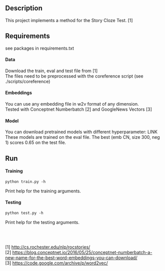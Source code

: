 ## Description
This project implements a method for the Story Cloze Test. [1]

## Requirements
see packages in requirements.txt

#### Data
Download the train, eval and test file from [1]  <br />
The files need to be preprocessed with the coreference script (see ./scripts/coreference)


#### Embeddings
You can use any embedding file in w2v format of any dimension. <br />
Tested with Conceptnet Numberbatch [2] and GoogleNews Vectors [3]



#### Model
You can download pretrained models with different hyperparameter: LINK  <br />
These models are trained on the eval file. The best (emb CN, size 300, neg 1) scores 0.65 on the test file.


## Run
#### Training
    python train.py -h
Print help for the training arguments.


#### Testing
    python test.py -h
Print help for the testing arguments.



<br />
<br />

[1] http://cs.rochester.edu/nlp/rocstories/ <br />
[2] https://blog.conceptnet.io/2016/05/25/conceptnet-numberbatch-a-new-name-for-the-best-word-embeddings-you-can-download/  <br />
[3] https://code.google.com/archive/p/word2vec/


